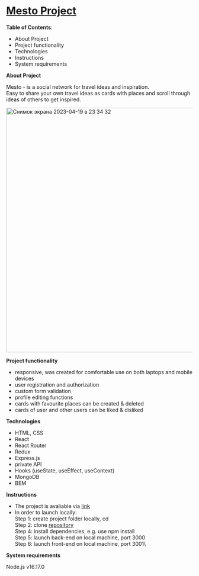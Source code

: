 # [Mesto Project](mestoproject.nomoredomains.club)

**Table of Contents**: 
* About Project
* Project functionality
* Technologies
* Instructions
* System requirements 

**About Project**

Mesto - is a social network for travel ideas and inspiration.\
Easy to share your own travel ideas as cards with places and scroll through ideas of others to get inspired.

<img width="661" alt="Снимок экрана 2023-04-19 в 23 34 32" src="https://user-images.githubusercontent.com/63603457/233091630-c60f9fab-7726-4089-ae2b-518035be5552.png">

**Project functionality**

* responsive, was created for comfortable use on both laptops and mobile devices 
* user registration and authorization
* custom form validation 
* profile editing functions
* cards with favourite places can be created & deleted
* cards of user and other users can be liked & disliked

**Technologies**

* HTML, CSS
* React 
* React Router
* Redux
* Express.js
* private API
* Hooks (useState, useEffect, useContext) 
* MongoDB
* BEM

**Instructions**

* The project is avaliable via [link](mestoproject.nomoredomains.club)
* In order to launch locally:\
Step 1: create project folder locally, cd <folder-name>\
Step 2: clone [repository](https://github.com/victoriasmi/react-mesto-api-full)\
Step 4: install dependencies, e.g. use npm install\
Step 5: launch back-end on local machine, port 3000\
Step 6: launch front-end on local machine, port 3001\

**System requirements**

Node.js v16.17.0
